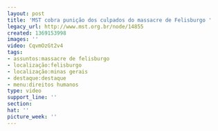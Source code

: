 ```yaml
---
layout: post
title: 'MST cobra punição dos culpados do massacre de Felisburgo '
legacy_url: http://www.mst.org.br/node/14855
created: 1369153998
images: ''
video: CqvmOzGt2v4
tags:
- assuntos:massacre de felisburgo
- localização:felisburgo
- localização:minas gerais
- destaque:destaque
- menu:direitos humanos
type: video
support_line: ''
section: 
hat: ''
picture_week: ''
---
```

<p>&nbsp;</p><p style="text-align: center;"><object data="http://www.youtube.com/v/CqvmOzGt2v4" type="application/x-shockwave-flash" height="500" width="600"><param name="src" value="http://www.youtube.com/v/CqvmOzGt2v4"></object></p>
